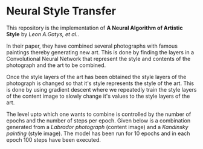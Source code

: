 # Neural Style Transfer

This repository is the implementation of **A Neural Algorithm of Artistic Style** by *Leon A.Gatys, et al.*. <br>

In their paper, they have combined several photographs with famous paintings thereby generating new art. This is done by finding the layers in a Convolutional
Neural Network that represent the style and contents of the photograph and the art to be combined.<br>

Once the style layers of the art has been obtained the style layers of the photograph is changed so that it's style represents the style of the art. This
is done by using gradient descent where we repeatedly train the style layers of the content image to slowly change it's values to the style layers of the 
art.

The level upto which one wants to combine is controlled by the number of epochs and the number of steps per epoch. Given below is a combination generated
from a *Labrador photograph* (content image) and a *Kandinsky painting* (style image). The model has been run for 10 epochs and in each epoch 100 steps have
been executed.
